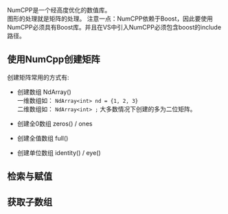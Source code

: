 NumCPP是一个经高度优化的数值库。       
图形的处理就是矩阵的处理。
注意一点：NumCPP依赖于Boost，因此要使用NumCPP必须具有Boost库。并且在VS中引入NumCPP必须包含boost的include路径。       
## 使用NumCpp创建矩阵
创建矩阵常用的方式有:        
- 创建数组 NdArray()          
一维数组如： `NdArray<int> nd = {1, 2, 3}`     
二维数组如： `NdArray<int> ;`
大多数情况下创建的多为二位矩阵。    

- 创建全0数组 zeros() / ones      

- 创建全值数组 full()          
- 创建单位数组 identity() / eye()       

## 检索与赋值
## 获取子数组